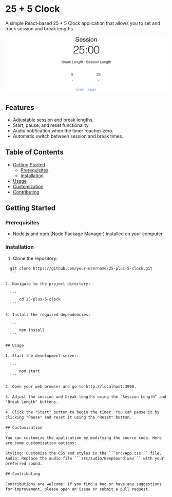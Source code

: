 # 25 + 5 Clock

A simple React-based 25 + 5 Clock application that allows you to set and track session and break lengths.

![Clock App Screenshot](hailagaz.github.io_react-session-clock_.png)

## Features

- Adjustable session and break lengths.
- Start, pause, and reset functionality.
- Audio notification when the timer reaches zero.
- Automatic switch between session and break times.

## Table of Contents

- [Getting Started](#getting-started)
  - [Prerequisites](#prerequisites)
  - [Installation](#installation)
- [Usage](#usage)
- [Customization](#customization)
- [Contributing](#contributing)

## Getting Started

### Prerequisites

- Node.js and npm (Node Package Manager) installed on your computer.

### Installation

1. Clone the repository:

  ```
  	git clone https://github.com/your-username/25-plus-5-clock.git
	```

2. Navigate to the project directory:

	```
		cd 25-plus-5-clock
	```

3. Install the required dependencies:

	```
		npm install
	```

## Usage

1. Start the development server:

	```
		npm start
	```

2. Open your web browser and go to http://localhost:3000.

3. Adjust the session and break lengths using the "Session Length" and "Break Length" buttons.

4. Click the "Start" button to begin the timer. You can pause it by clicking "Pause" and reset it using the "Reset" button.

## Customization

You can customize the application by modifying the source code. Here are some customization options:

Styling: Customize the CSS and styles in the ```src/App.css``` file.
Audio: Replace the audio file ```src/audio/BeepSound.wav``` with your preferred sound.

## Contributing

Contributions are welcome! If you find a bug or have any suggestions for improvement, please open an issue or submit a pull request.